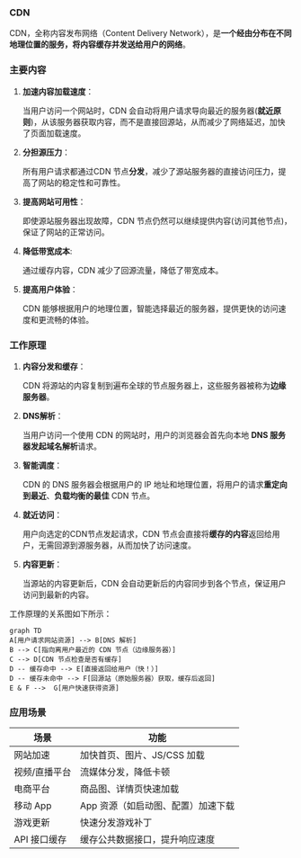 ### CDN

CDN，全称内容发布网络（Content Delivery Network），是**一个经由分布在不同地理位置的服务，将内容缓存并发送给用户的网络**。

### 主要内容

1. **加速内容加载速度**：

   当用户访问一个网站时，CDN 会自动将用户请求导向最近的服务器(**就近原则**)，从该服务器获取内容，而不是直接回源站，从而减少了网络延迟，加快了页面加载速度。

2. **分担源压力**：

   所有用户请求都通过CDN 节点**分发**，减少了源站服务器的直接访问压力，提高了网站的稳定性和可靠性。

3. **提高网站可用性**：
   
   即使源站服务器出现故障，CDN 节点仍然可以继续提供内容(访问其他节点)，保证了网站的正常访问。

4. **降低带宽成本**:

   通过缓存内容，CDN 减少了回源流量，降低了带宽成本。

5. **提高用户体验**：

   CDN 能够根据用户的地理位置，智能选择最近的服务器，提供更快的访问速度和更流畅的体验。

### 工作原理

1. **内容分发和缓存**：
   
   CDN 将源站的内容复制到遍布全球的节点服务器上，这些服务器被称为**边缘服务器**。
2. **DNS解析**：
   
   当用户访问一个使用 CDN 的网站时，用户的浏览器会首先向本地 **DNS 服务器发起域名解析**请求。
3. **智能调度**：
   
   CDN 的 DNS 服务器会根据用户的 IP 地址和地理位置，将用户的请求**重定向到最近**、**负载均衡的最佳** CDN 节点。
4. **就近访问**：
   
   用户向选定的CDN节点发起请求，CDN 节点会直接将**缓存的内容**返回给用户，无需回源到源服务器，从而加快了访问速度。
5. **内容更新**：
   
   当源站的内容更新后，CDN 会自动更新后的内容同步到各个节点，保证用户访问到最新的内容。

工作原理的关系图如下所示：

```mermaid
graph TD
A[用户请求网站资源] --> B[DNS 解析]
B --> C[指向离用户最近的 CDN 节点（边缘服务器）]
C --> D[CDN 节点检查是否有缓存]
D -- 缓存命中 --> E[直接返回给用户（快！）]
D -- 缓存未命中 --> F[回源站（原始服务器）获取，缓存后返回]
E & F -->  G[用户快速获得资源]
```

### 应用场景

| 场景 | 功能 |
| --- | --- |
| 网站加速 | 加快首页、图片、JS/CSS 加载 |
| 视频/直播平台| 流媒体分发，降低卡顿 |
| 电商平台 | 商品图、详情页快速加载 |
| 移动 App | App 资源（如启动图、配置）加速下载 |
| 游戏更新 | 快速分发游戏补丁 |
| API 接口缓存 | 缓存公共数据接口，提升响应速度 |